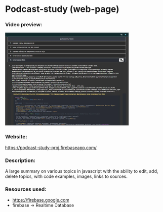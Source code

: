 # Podcast-study (web-page)

### Video preview:
<a href="https://firebasestorage.googleapis.com/v0/b/projects-aggregator-database.appspot.com/o/podcast_study.mp4?alt=media&token=57804ec0-a407-4126-8830-dd08fefdeea7">
    <img src="./podcast_study.webp" alt="video preview" width="400" height="300">
</a>

### Website:
https://podcast-study-proj.firebaseapp.com/

### Description:
A large summary on various topics in javascript with the ability to edit, add, delete topics, with code examples, images, links to sources.

### Resources used:
- https://firebase.google.com
- firebase -> Realtime Database
